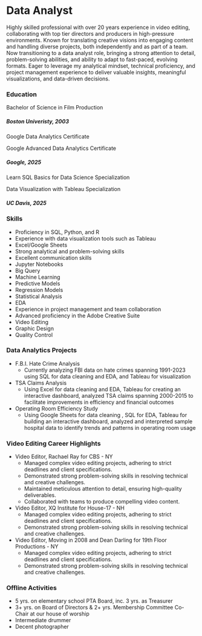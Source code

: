 # Data Analyst

Highly skilled professional with over 20 years experience in video editing, collaborating with top tier directors and producers in high-pressure environments. Known for translating creative visions into engaging content and handling diverse projects, both independently and as part of a team. Now transitioning to a data analyst role, bringing a strong attention to detail, problem-solving abilities, and ability to adapt to fast-paced, evolving formats. Eager to leverage my analytical mindset, technical proficiency, and project management experience to deliver valuable insights, meaningful visualizations, and data-driven decisions.


### Education

Bachelor of Science in Film Production
##### Boston Univeristy, 2003

Google Data Analytics Certificate

Google Advanced Data Analytics Certificate
##### Google, 2025

Learn SQL Basics for Data Science Specialization

Data Visualization with Tableau Specialization
##### UC Davis, 2025


### Skills

- Proficiency in SQL, Python, and R
- Experience with data visualization tools such as Tableau
- Excel/Google Sheets
- Strong analytical and problem-solving skills
- Excellent communication skills
- Jupyter Notebooks
- Big Query
- Machine Learning
- Predictive Models
- Regression Models
- Statistical Analysis
- EDA
- Experience in project management and team collaboration
- Advanced proficiency in the Adobe Creative Suite
- Video Editing
- Graphic Design
- Quality Control


### Data Analytics Projects

- F.B.I. Hate Crime Analysis
  - Currently analyzing FBI data on hate crimes spanning 1991-2023 using SQL for data cleaning and EDA, and Tableau for visualization
- TSA Claims Analysis
  - Using Excel for data cleaning and EDA, Tableau for creating an interactive dashboard, analyzed TSA claims spanning 2000-2015 to facilitate improvements in efficiency and financial outcomes
- Operating Room Efficiency Study
  - Using Google Sheets for data cleaning , SQL for EDA, Tableau for building an interactive dashboard, analyzed and interpreted sample hospital data to identify trends and patterns in operating room usage


### Video Editing Career Highlights

- Video Editor, Rachael Ray for CBS - NY
  - Managed complex video editing projects, adhering to strict deadlines and client specifications.
  - Demonstrated strong problem-solving skills in resolving technical and creative challenges.
  - Maintained meticulous attention to detail, ensuring high-quality deliverables.
  - Collaborated with teams to produce compelling video content.
- Video Editor, XQ Institute for House-17 - NH
  - Managed complex video editing projects, adhering to strict deadlines and client specifications.
  - Demonstrated strong problem-solving skills in resolving technical and creative challenges.
- Video Editor, Moving in 2008 and Dean Darling for 19th Floor Productions - NY
  - Managed complex video editing projects, adhering to strict deadlines and client specifications.
  - Demonstrated strong problem-solving skills in resolving technical and creative challenges.


### Offline Activities

- 5 yrs. on elementary school PTA Board, inc. 3 yrs. as Treasurer
- 3+ yrs. on Board of Directors & 2+ yrs. Membership Committee Co-Chair at our house of worship
- Intermediate drummer
- Decent photographer
